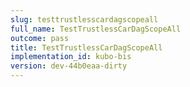 ```yaml
---
slug: testtrustlesscardagscopeall
full_name: TestTrustlessCarDagScopeAll
outcome: pass
title: TestTrustlessCarDagScopeAll
implementation_id: kubo-bis
version: dev-44b0eaa-dirty
---
```



